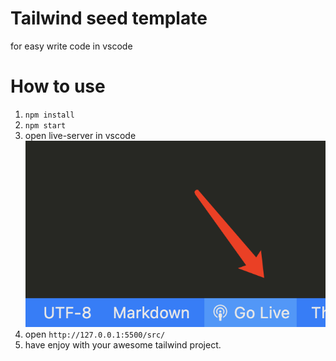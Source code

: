 # Tailwind seed template

for easy write code in vscode

# How to use

1. `npm install`
2. `npm start`
3. open live-server in vscode ![](open-live-server.png)
4. open `http://127.0.0.1:5500/src/`
5. have enjoy with your awesome tailwind project.
